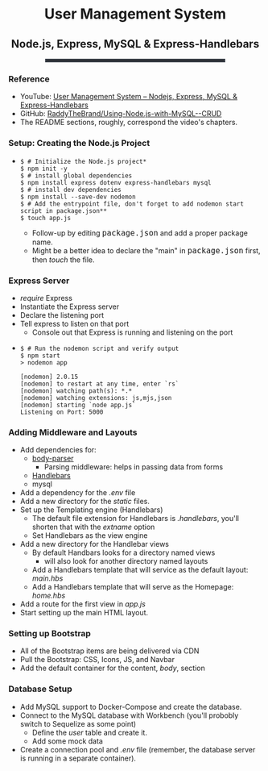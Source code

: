 <div style="text-align:center">
<h1>User Management System</h1>
<h2>Node.js, Express, MySQL & Express-Handlebars</h2>
</div>
<hr style="border: 3px solid #393e46; width:70%; margin:0 auto;">

### Reference
- YouTube: [User Management System – Nodejs, Express, MySQL & Express-Handlebars](https://www.youtube.com/watch?v=1aXZQcG2Y6I&t=29s)
- GitHub: [RaddyTheBrand/Using-Node.js-with-MySQL--CRUD](https://github.com/RaddyTheBrand/Using-Node.js-with-MySQL--CRUD)
- The README sections, roughly, correspond the video's chapters.

### Setup: Creating the Node.js Project
- ```shell
  $ # Initialize the Node.js project* 
  $ npm init -y 
  $ # install global dependencies
  $ npm install express dotenv express-handlebars mysql
  $ # install dev dependencies
  $ npm install --save-dev nodemon
  $ # Add the entrypoint file, don't forget to add nodemon start script in package.json**
  $ touch app.js
  ```
  - Follow-up by editing <span style="font: 1.3rem Inconsolata, monospace; font-size:1.10em;">package.json</span> and add a proper package name.
  - Might be a better idea to declare the "main" in <span style="font: 1.3rem Inconsolata, monospace; font-size:1.10em;">package.json</span> first, then _touch_ the file. 

### Express Server
- _require_ Express
- Instantiate the Express server
- Declare the listening port
- Tell express to listen on that port
    - Console out that Express is running and listening on the port
- ```shell
  $ # Run the nodemon script and verify output
  $ npm start
  > nodemon app

  [nodemon] 2.0.15
  [nodemon] to restart at any time, enter `rs`
  [nodemon] watching path(s): *.*
  [nodemon] watching extensions: js,mjs,json
  [nodemon] starting `node app.js`
  Listening on Port: 5000
  ```

### Adding Middleware and Layouts
- Add dependencies for: 
    - [body-parser](https://www.npmjs.com/package/body-parser)
        - Parsing middleware: helps in passing data from forms
    - [Handlebars](https://handlebarsjs.com/)
    - mysql
- Add a dependency for the _.env_ file
- Add a new directory for the _static_ files.
- Set up the Templating engine (Handlebars)
    - The default file extension for Handlebars is _.handlebars_, you'll shorten that with the _extname_ option
    - Set Handlebars as the view engine
- Add a new directory for the Handlebar views
    - By default Handbars looks for a directory named views
        - will also look for another directory named layouts
    - Add a Handlebars template that will service as the default layout: _main.hbs_
    - Add a Handlebars template that will serve as the Homepage: _home.hbs_
- Add a route for the first view in _app.js_
- Start setting up the main HTML layout.

### Setting up Bootstrap
- All of the Bootstrap items are being delivered via CDN
- Pull the Bootstrap: CSS, Icons, JS, and Navbar
- Add the default container for the content, _body_, section 

### Database Setup
- Add MySQL support to Docker-Compose and create the database.
- Connect to the MySQL database with Workbench (you'll probobly switch to  Sequelize as some point)
    - Define the _user_ table and create it.
    - Add some mock data
- Create a connection pool and _.env_ file (remember, the database server is running in a separate container).
